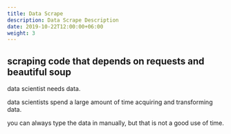 ```yaml
---
title: Data Scrape 
description: Data Scrape Description
date: 2019-10-22T12:00:00+06:00
weight: 3
---
```


## scraping code that depends on requests and beautiful soup

data scientist needs data. 

data scientists spend a large amount of time acquiring and transforming data. 

you can always type the data in manually, but that is not a good use of time.

<!--more-->